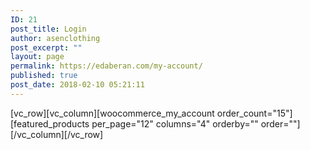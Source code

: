 ```yaml
---
ID: 21
post_title: Login
author: asenclothing
post_excerpt: ""
layout: page
permalink: https://edaberan.com/my-account/
published: true
post_date: 2018-02-10 05:21:11
---
```

[vc_row][vc_column][woocommerce_my_account order_count="15"][featured_products per_page="12" columns="4" orderby="" order=""][/vc_column][/vc_row]